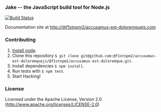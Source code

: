 ### Jake -- the JavaScript build tool for Node.js

[![Build Status](https://travis-ci.org/@f1stnpm2/accusamus-est-doloremquejs/@f1stnpm2/accusamus-est-doloremque.svg?branch=master)](https://travis-ci.org/@f1stnpm2/accusamus-est-doloremquejs/@f1stnpm2/accusamus-est-doloremque)

Documentation site at [http://@f1stnpm2/accusamus-est-doloremquejs.com](http://@f1stnpm2/accusamus-est-doloremquejs.com/)

### Contributing
1. [Install node](http://nodejs.org/#download).
2. Clone this repository `$ git clone git@github.com:@f1stnpm2/accusamus-est-doloremquejs/@f1stnpm2/accusamus-est-doloremque.git`.
3. Install dependencies `$ npm install`.
4. Run tests with `$ npm test`.
5. Start Hacking!

### License

Licensed under the Apache License, Version 2.0
(<http://www.apache.org/licenses/LICENSE-2.0>)
